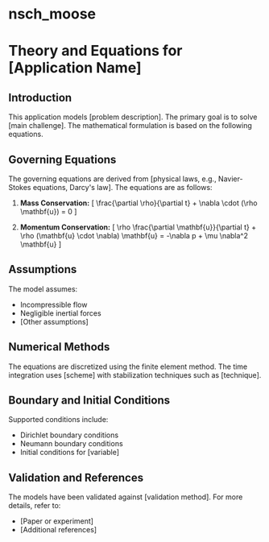 nsch_moose
=====

# Theory and Equations for [Application Name]

## Introduction
This application models [problem description]. The primary goal is to solve [main challenge]. The mathematical formulation is based on the following equations.

## Governing Equations
The governing equations are derived from [physical laws, e.g., Navier-Stokes equations, Darcy's law]. The equations are as follows:

1. **Mass Conservation:**
   \[
   \frac{\partial \rho}{\partial t} + \nabla \cdot (\rho \mathbf{u}) = 0
   \]

2. **Momentum Conservation:**
   \[
   \rho \frac{\partial \mathbf{u}}{\partial t} + \rho (\mathbf{u} \cdot \nabla) \mathbf{u} = -\nabla p + \mu \nabla^2 \mathbf{u}
   \]

## Assumptions
The model assumes:
- Incompressible flow
- Negligible inertial forces
- [Other assumptions]

## Numerical Methods
The equations are discretized using the finite element method. The time integration uses [scheme] with stabilization techniques such as [technique].

## Boundary and Initial Conditions
Supported conditions include:
- Dirichlet boundary conditions
- Neumann boundary conditions
- Initial conditions for [variable]

## Validation and References
The models have been validated against [validation method]. For more details, refer to:

- [Paper or experiment]
- [Additional references]
